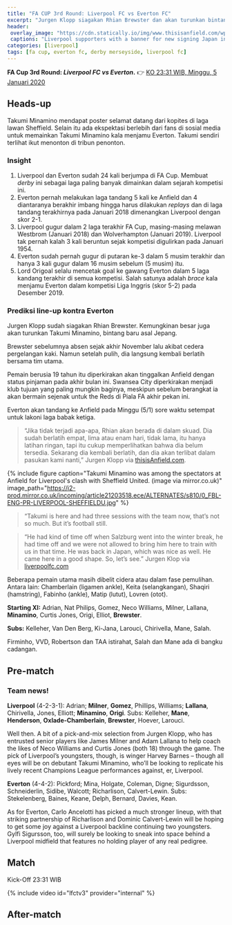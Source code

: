 ```yaml
---
title: "FA CUP 3rd Round: Liverpool FC vs Everton FC"
excerpt: "Jurgen Klopp siagakan Rhian Brewster dan akan turunkan bintang baru asal Jepang, Takumi Minamino"
header:
 overlay_image: "https://cdn.statically.io/img/www.thisisanfield.com/wp-content/uploads/P2020-01-02-Liverpool_Sheff_Utd-43.jpg"
 captions: "Liverpool supporters with a banner for new signing Japan international Takumi Minamino during the FA Premier League match between [Liverpool FC and Sheffield United FC at Anfield](/home-vs-sheffield/). (Pict: David Rawcliffe/Propaganda)"
categories: [liverpool]
tags: [fa cup, everton fc, derby merseyside, liverpool fc]
---
```

**FA Cup 3rd Round: _Liverpool FC vs Everton_.** 👉 [KO 23:31 WIB, Minggu, 5 Januari 2020](#match)

## Heads-up

Takumi Minamino mendapat poster selamat datang dari kopites di laga lawan Sheffield. Selain itu ada ekspektasi berlebih dari fans di sosial media untuk memainkan Takumi Minamino kala menjamu Everton. Takumi sendiri terlihat ikut menonton di tribun penonton.

### Insight

1. Liverpool dan Everton sudah 24 kali berjumpa di FA Cup. Membuat _derby_ ini sebagai laga paling banyak dimainkan dalam sejarah kompetisi ini.
2. Everton pernah melakukan laga tandang 5 kali ke Anfield dan 4 diantaranya berakhir imbang hingga harus dilakukan _replays_ dan di laga tandang terakhirnya pada Januari 2018 dimenangkan Liverpool dengan skor 2-1.
3. Liverpool gugur dalam 2 laga terakhir FA Cup, masing-masing melawan Westbrom (Januari 2018) dan Wolverhampton (Januari 2019). Liverpool tak pernah kalah 3 kali beruntun sejak kompetisi digulirkan pada Januari 1954.
4. Everton sudah pernah gugur di putaran ke-3 dalam 5 musim terakhir dan hanya 3 kali gugur dalam 16 musim sebelum (5 musim) itu.
5. Lord Origoal selalu mencetak goal ke gawang Everton dalam 5 laga kandang terakhir di semua kompetisi. Salah satunya adalah _brace_ kala menjamu Everton dalam kompetisi Liga Inggris (skor 5-2) pada Desember 2019.

### Prediksi line-up kontra Everton

Jurgen Klopp sudah siagakan Rhian Brewster. Kemungkinan besar juga akan turunkan Takumi Minamino, bintang baru asal Jepang.

Brewster sebelumnya absen sejak akhir November lalu akibat cedera pergelangan kaki. Namun setelah pulih, dia langsung kembali berlatih bersama tim utama.

Pemain berusia 19 tahun itu diperkirakan akan tinggalkan Anfield dengan status pinjaman pada akhir bulan ini. Swansea City diperkirakan menjadi klub tujuan yang paling mungkin baginya, meskipun sebelum berangkat ia akan bermain sejenak untuk the Reds di Piala FA akhir pekan ini.

Everton akan tandang ke Anfield pada Minggu (5/1) sore waktu setempat untuk lakoni laga babak ketiga.

> “Jika tidak terjadi apa-apa, Rhian akan berada di dalam skuad. Dia sudah berlatih empat, lima atau enam hari, tidak lama, itu hanya latihan ringan, tapi itu cukup memperlihatkan bahwa dia belum tersedia. Sekarang dia kembali berlatih, dan dia akan terlibat dalam pasukan kami nanti,”
> Jurgen Klopp via [thisisAnfield.com](https://www.thisisanfield.com/2020/01/klopp-confirms-rhian-brewster-involved-vs-everton-and-hints-takumi-minamino-will-start/amp/).

{% include figure caption="Takumi Minamino was among the spectators at Anfield for Liverpool's clash with Sheffield United. (image via mirror.co.uk)" image_path="https://i2-prod.mirror.co.uk/incoming/article21203518.ece/ALTERNATES/s810/0_FBL-ENG-PR-LIVERPOOL-SHEFFIELDU.jpg" %}

> “Takumi is here and had three sessions with the team now, that’s not so much. But it’s football still.

> “He had kind of time off when Salzburg went into the winter break, he had time off and we were not allowed to bring him here to train with us in that time. He was back in Japan, which was nice as well. He came here in a good shape. So, let’s see.”
> Jurgen Klop via [liverpoolfc.com](https://www.liverpoolfc.com/news/first-team/381164-klopp-discusses-potential-reds-debut-for-takumi-minamino)

Beberapa pemain utama masih dibelit cidera atau dalam fase pemulihan. Antara lain: Chamberlain (ligamen ankle), Keita (selangkangan), Shaqiri (hamstring), Fabinho (ankle), Matip (lutut), Lovren (otot).

**Starting XI:** Adrian, Nat Philips, Gomez, Neco Williams, Milner, Lallana, **Minamino**, Curtis Jones, Origi, Elliot, **Brewster**.

**Subs:** Kelleher, Van Den Berg, Ki-Jana, Larouci, Chirivella, Mane, Salah.

Firminho, VVD, Robertson dan TAA istirahat, Salah dan Mane ada di bangku cadangan.

## Pre-match

### Team news!

**Liverpool** (4-2-3-1): Adrian; **Milner**, **Gomez**, Phillips, Williams; **Lallana**, Chirivella, Jones, Elliott; **Minamino**, **Origi**.
Subs: Kelleher, **Mane**, **Henderson**, **Oxlade-Chamberlain**, **Brewster**, Hoever, Larouci.

Well then. A bit of a pick-and-mix selection from Jurgen Klopp, who has entrusted senior players like James Milner and Adam Lallana to help coach the likes of Neco Williams and Curtis Jones (both 18) through the game. The pick of Liverpool’s youngsters, though, is winger Harvey Barnes – though all eyes will be on debutant Takumi Minamino, who’ll be looking to replicate his lively recent Champions League performances against, er, Liverpool.

**Everton** (4-4-2): Pickford; Mina, Holgate, Coleman, Digne; Sigurdsson, Schneiderlin, Sidibe, Walcott; Richarlison, Calvert-Lewin.
Subs: Stekelenberg, Baines, Keane, Delph, Bernard, Davies, Kean.

As for Everton, Carlo Ancelotti has picked a much stronger lineup, with that striking partnership of Richarlison and Dominic Calvert-Lewin will be hoping to get some joy against a Liverpool backline continuing two youngsters. Gylfi Sigursson, too, will surely be looking to sneak into space behind a Liverpool midfield that features no holding player of any real pedigree.

## Match

Kick-Off 23:31 WIB

{% include video id="lfctv3" provider="internal" %}

## After-match
